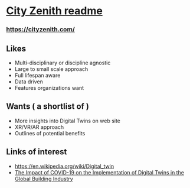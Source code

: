 # [City Zenith readme]( https://theo-armour.github.io/#pages/cityzen.md)

### https://cityzenith.com/

## Likes

* Multi-disciplinary or discipline agnostic
* Large to small scale approach
* Full lifespan aware
* Data driven
* Features organizations want


## Wants ( a shortlist of )

* More insights into Digital Twins on web site
* XR/VR/AR approach
* Outlines of potential benefits


## Links of interest

* https://en.wikipedia.org/wiki/Digital_twin
* [The Impact of COVID-19 on the Implementation of Digital Twins in the Global Building Industry]( https://s3.us-east-2.amazonaws.com/repo.cityzenith.com/Cityzenith+Whitepaper-The+Impact+of+COVID-19+on+the+Implementation+of+Digital+Twins+in+the+Global+Building+Industry_+screen+res.pdf
)

